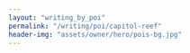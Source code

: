 ```yaml
---
layout: "writing_by_poi"
permalink: "/writing/poi/capitol-reef"
header-img: "assets/owner/hero/pois-bg.jpg"
---
```

